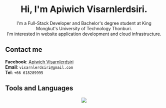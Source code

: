 <h1 align="center">Hi, I'm Apiwich Visarnlerdsiri.</h1>
<p align="center">I'm a Full-Stack Developer and Bachelor's degree student at King Mongkut's University of Technology Thonburi.<br> I'm interested in website application development and cloud infrastructure.</p>

<h2>Contact me</h2>

<span>**Facebook**: [Apiwich Visarnlerdsiri](https://www.facebook.com/apiwich.visarnlerdsiri.5)</span><br>
<span>**Email**: `visarnlerdsiri@gmail.com`</span><br>
<span>**Tel**: `+66 618289995`</span><be>

<h2>Tools and Languages</h2>

<p align="center">
  <a href="https://skillicons.dev">
    <img src="https://skillicons.dev/icons?i=html,css,js,ts,nodejs,php,python,git,github,gitlab,jquery,express,nuxt,next,nest,vue,react,swift,bootstrap,tailwind,mysql,mongodb,bun,fastapi,postman,nginx,cloudflare,kubernetes,docker,figma&perline=10" />
  </a>
</p>
